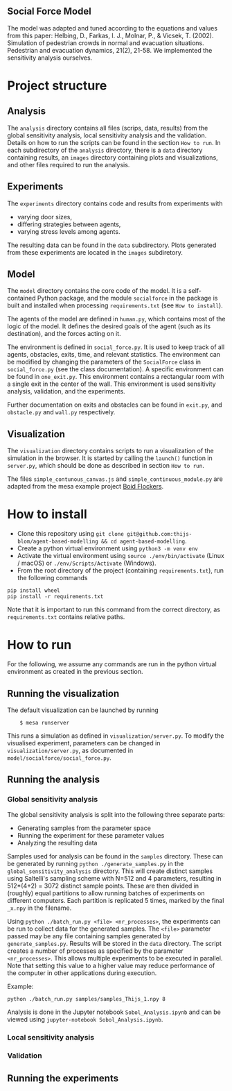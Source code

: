 ## Social Force Model

The model was adapted and tuned according to the equations and values from this paper: Helbing, D., Farkas, I. J., Molnar, P., & Vicsek, T. (2002). Simulation of pedestrian crowds in normal and evacuation situations. Pedestrian and evacuation dynamics, 21(2), 21-58.
We implemented the sensitivity analysis ourselves.

# Project structure
## Analysis
The `analysis` directory contains all files (scrips, data, results) from the global sensitivity analysis, local sensitivity analysis and the validation. Details on how to run the scripts can be found in the section `How to run`. In each subdirectory of the `analysis` directory, there is a `data` directory containing results, an `images` directory containing plots and visualizations, and other files required to run the analysis.

## Experiments
The `experiments` directory contains code and results from experiments with
* varying door sizes,
* differing strategies between agents,
* varying stress levels among agents.

The resulting data can be found in the `data` subdirectory.
Plots generated from these experiments are located in the `images` subdiretory.


## Model
The `model` directory contains the core code of the model.
It is a self-contained Python package, and the module `socialforce` in the package is built and installed when processing `requirements.txt` (see `How to install`). 

The agents of the model are defined in `human.py`, which contains most of the logic of the model.
It defines the desired goals of the agent (such as its destination), and the forces acting on it.

The environment is defined in `social_force.py`.
It is used to keep track of all agents, obstacles, exits, time, and relevant statistics.
The environment can be modified by changing the parameters of the `SocialForce` class in `social_force.py` (see the class documentation).
A specific environment can be found in `one_exit.py`.
This environment contains a rectangular room with a single exit in the center of the wall.
This environment is used sensitivity analysis, validation, and the experiments.

Further documentation on exits and obstacles can be found in `exit.py`, and `obstacle.py` and `wall.py` respectively.


## Visualization
The `visualization` directory contains scripts to run a visualization of the simulation in the browser.
It is started by calling the `launch()` function in `server.py`, which should be done as described in section `How to run`.

The files `simple_contunous_canvas.js` and `simple_continuous_module.py` are adapted from the mesa example project [Boid Flockers](https://github.com/projectmesa/mesa/tree/main/examples/boid_flockers).

# How to install
* Clone this repository using `git clone git@github.com:thijs-blom/agent-based-modelling && cd agent-based-modelling`.
* Create a python virtual environment using `python3 -m venv env`
* Activate the virtual environment using `source ./env/bin/activate` (Linux / macOS) or `./env/Scripts/Activate` (Windows).
* From the root directory of the project (containing `requirements.txt`), run the following commands
```
pip install wheel
pip install -r requirements.txt
```
Note that it is important to run this command from the correct directory, as `requirements.txt` contains relative paths.

# How to run
For the following, we assume any commands are run in the python virtual environment as created in the previous section.
## Running the visualization
The default visualization can be launched by running
```
    $ mesa runserver
```
This runs a simulation as defined in `visualization/server.py`.
To modify the visualised experiment, parameters can be changed in `visualization/server.py`, as documented in `model/socialforce/social_force.py`.
## Running the analysis
### Global sensitivity analysis
The global sensitivity analysis is split into the following three separate parts:
* Generating samples from the parameter space
* Running the experiment for these parameter values
* Analyzing the resulting data

Samples used for analysis can be found in the `samples` directory.
These can be generated by running `python ./generate_samples.py` in the `global_sensitivity_analysis` directory.
This will create distinct samples using Saltelli's sampling scheme with N=512 and 4 parameters, resulting in 512*(4+2) = 3072 distinct sample points.
These are then divided in (roughly) equal partitions to allow running batches of experiments on different computers.
Each partition is replicated 5 times, marked by the final `_x.npy` in the filename.

Using `python ./batch_run.py <file> <nr_processes>`, the experiments can be run to collect data for the generated samples.
The `<file>` parameter passed may be any file containing samples generated by `generate_samples.py`.
Results will be stored in the `data` directory.
The script creates a number of processes as specified by the parameter `<nr_processes>`.
This allows multiple experiments to be executed in parallel.
Note that setting this value to a higher value may reduce performance of the computer in other applications during execution.

Example:
```
python ./batch_run.py samples/samples_Thijs_1.npy 8
```

Analysis is done in the Jupyter notebook `Sobol_Analysis.ipynb` and can be viewed using `jupyter-notebook Sobol_Analysis.ipynb`.

### Local sensitivity analysis
### Validation

## Running the experiments